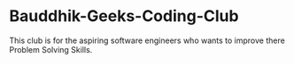 # Bauddhik-Geeks-Coding-Club
This club is for the aspiring software engineers who wants to improve there Problem Solving Skills.

